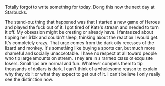 Totally forgot to write something for today. Doing this now the next day at Starbucks.

The stand-out thing that happened was that I started a new game of Heroes and played the fuck out of it. I got tired of Kate's stream and needed to turn it off. My obsession might be cresting or already have. I fantasized about tipping her $10k and couldn't sleep, thinking about the reaction I would get. It's completely crazy. That urge comes from the dark oily recesses of the lizard and monkey. It's something like buying a sports car, but much more shameful and socially unacceptable. I have no respect at all toward people who tip large amounts on stream. They are in a rarified class of exquisite losers. Small tips are normal and fun. Whatever compels them to tip thousands of dollars is dark. I can't think of a wholesome reason to explain why they do it or what they expect to get out of it. I can't believe I only really see the distinction now.
